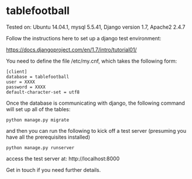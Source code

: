 # tablefootball

Tested on: Ubuntu 14.04.1, mysql 5.5.41, Django version 1.7, Apache2 2.4.7

Follow the instructions here to set up a django test environment:

https://docs.djangoproject.com/en/1.7/intro/tutorial01/

You need to define the file /etc/my.cnf, which takes the following form:

```
[client]
database = tablefootball
user = XXXX
password = XXXX
default-character-set = utf8
```

Once the database is communicating with django, the following command will set up all of the tables:

    python manage.py migrate

and then you can run the following to kick off a test server (presuming you have all the prerequisites installed)

    python manage.py runserver
    
access the test server at:
    http://localhost:8000

Get in touch if you need further details.
